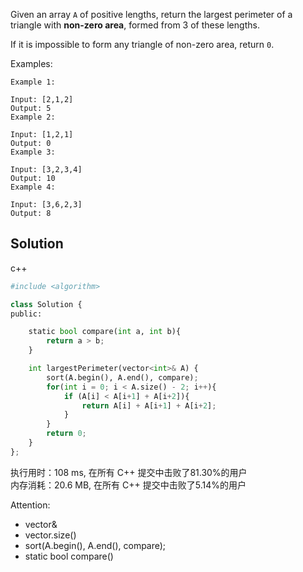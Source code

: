 Given an array `A` of positive lengths, return the largest perimeter of a triangle with **non-zero area**, formed from 3 of these lengths.

If it is impossible to form any triangle of non-zero area, return `0`.

Examples:

```
Example 1:

Input: [2,1,2]
Output: 5
Example 2:

Input: [1,2,1]
Output: 0
Example 3:

Input: [3,2,3,4]
Output: 10
Example 4:

Input: [3,6,2,3]
Output: 8
```

## Solution

c++
```python
#include <algorithm>

class Solution {
public:

    static bool compare(int a, int b){
        return a > b;
    }

    int largestPerimeter(vector<int>& A) {
        sort(A.begin(), A.end(), compare);
        for(int i = 0; i < A.size() - 2; i++){
            if (A[i] < A[i+1] + A[i+2]){
                return A[i] + A[i+1] + A[i+2];
            }
        }
        return 0;
    }
};
```

执行用时：108 ms, 在所有 C++ 提交中击败了81.30%的用户  
内存消耗：20.6 MB, 在所有 C++ 提交中击败了5.14%的用户

Attention:
- vector<int>&
- vector.size()
- sort(A.begin(), A.end(), compare);
- static bool compare()
